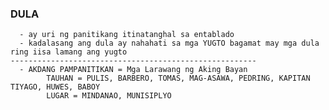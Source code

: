 ### DULA
      - ay uri ng panitikang itinatanghal sa entablado
      - kadalasang ang dula ay nahahati sa mga YUGTO bagamat may mga dula ring iisa lamang ang yugto
    -------------------------------------------------------
      - AKDANG PAMPANITIKAN = Mga Larawang ng Aking Bayan
            TAUHAN = PULIS, BARBERO, TOMAS, MAG-ASAWA, PEDRING, KAPITAN TIYAGO, HUWES, BABOY
            LUGAR = MINDANAO, MUNISIPLYO


            
